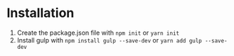 # Installation

1. Create the package.json file with `npm init` or `yarn init`
2. Install gulp with `npm install gulp --save-dev` or `yarn add gulp --save-dev`

